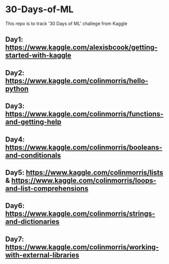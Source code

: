# 30-Days-of-ML
This repo is to track '30 Days of ML' challege from Kaggle

## Day1: https://www.kaggle.com/alexisbcook/getting-started-with-kaggle

## Day2: https://www.kaggle.com/colinmorris/hello-python

## Day3: https://www.kaggle.com/colinmorris/functions-and-getting-help

## Day4: https://www.kaggle.com/colinmorris/booleans-and-conditionals

## Day5: https://www.kaggle.com/colinmorris/lists & https://www.kaggle.com/colinmorris/loops-and-list-comprehensions

## Day6: https://www.kaggle.com/colinmorris/strings-and-dictionaries

## Day7: https://www.kaggle.com/colinmorris/working-with-external-libraries
